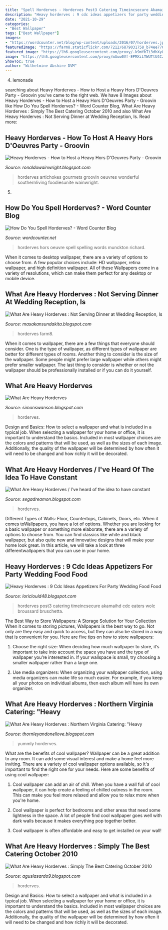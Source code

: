 ```yaml
---
title: "Spell Horderves - Horderves Post3 Catering Timeincsecure Akamaihd Cdc Eaters Wolc Broussard Bruschetta"
description: "Heavy horderves : 9 cdc ideas appetizers for party wedding food food"
date: "2021-10-29"
categories:
- "Best Wallpaper"
tags: ["Best Wallpaper"]
images:
- "https://wordcounter.net/blog/wp-content/uploads/2016/07/horderves.jpg"
featuredImage: "https://farm8.staticflickr.com/7212/6879031758_b74ee7765d_b.jpg"
featured_image: "https://lh6.googleusercontent.com/proxy/-k9mYbTi3dhXyLb_IwVXf8PQ9DFjp_V_5cYcthOkegTc7jpo8Lo7Uvg7saq568dMEdbD9XK4Jx4hpt7R94XkpbWe9i-e7cwu0xq8H-pQeUFY63z7pY6M1pPFHGmfJ7vq=w1200-h630-p-k-no-nu"
image: "https://lh5.googleusercontent.com/proxy/mAuw0Vf-EPMXiLTWUTtU4CzMiNkAFte0fPxH1f_5X7eZRWY4fzOvzrgRSGOlL75XNrMNQ5dsLrgnWdwanKhrsYP80z0oF8-BVzFqxaD2VR98RvkCYvv1hhO-RtCtDs4XAOYv_ihfeBMpbzdNyUa6L4a7uXLbUwPdXQs=w1200-h630-p-k-no-nu"
ShowToc: true
author: "Wilhelmine Abshire DVM"
---
```



4. lemonade 

	

		
searching about Heavy Horderves - How to Host a Heavy Hors D&#039;Oeuvres Party - Groovin you've came to the right web. We have 8 Images about Heavy Horderves - How to Host a Heavy Hors D&#039;Oeuvres Party - Groovin like How Do You Spell Horderves? - Word Counter Blog, What Are Heavy Horderves : Simply The Best Catering October 2010 and also What Are Heavy Horderves : Not Serving Dinner at Wedding Reception, Is. Read more:
		
    
## Heavy Horderves - How To Host A Heavy Hors D&#039;Oeuvres Party - Groovin

<img loading=lazy src="https://lh6.googleusercontent.com/proxy/-k9mYbTi3dhXyLb_IwVXf8PQ9DFjp_V_5cYcthOkegTc7jpo8Lo7Uvg7saq568dMEdbD9XK4Jx4hpt7R94XkpbWe9i-e7cwu0xq8H-pQeUFY63z7pY6M1pPFHGmfJ7vq=w1200-h630-p-k-no-nu" onerror="this.onerror=null;this.src='https://tse3.mm.bing.net/th?id=OIP.xW8lbAYK_YyOU4Ll-MUYRAAAAA&amp;pid=15.1';" alt="Heavy Horderves - How to Host a Heavy Hors D&#039;Oeuvres Party - Groovin">

_Source: ronaldowainwright.blogspot.com_

>horderves artichokes gourmets groovin oeuvres wonderful southernliving foodiesunite wainwright. 

	

5.

    
## How Do You Spell Horderves? - Word Counter Blog

<img loading=lazy src="https://wordcounter.net/blog/wp-content/uploads/2016/07/horderves.jpg" onerror="this.onerror=null;this.src='https://tse3.mm.bing.net/th?id=OIP.Xvc8d26YLYeAOVYsnC_kEwHaE8&amp;pid=15.1';" alt="How Do You Spell Horderves? - Word Counter Blog">

_Source: wordcounter.net_

>horderves hors oeuvre spell spelling words munckton richard. 

	

When it comes to desktop wallpaper, there are a variety of options to choose from. A few popular choices include: HD wallpaper, retina wallpaper, and high definition wallpaper. All of these Wallpapers come in a variety of resolutions, which can make them perfect for any desktop or mobile device. 

    
## What Are Heavy Horderves : Not Serving Dinner At Wedding Reception, Is

<img loading=lazy src="https://farm8.staticflickr.com/7212/6879031758_b74ee7765d_b.jpg" onerror="this.onerror=null;this.src='https://tse3.mm.bing.net/th?id=OIP.8-H9d_KAK6RrEpvWdaisBAHaE8&amp;pid=15.1';" alt="What Are Heavy Horderves : Not Serving Dinner at Wedding Reception, Is">

_Source: masakansundakita.blogspot.com_

>horderves farm8. 

	

When it comes to wallpaper, there are a few things that everyone should consider. One is the type of wallpaper, as different types of wallpaper are better for different types of rooms. Another thing to consider is the size of the wallpaper. Some people might prefer large wallpaper while others might prefer smaller wallpaper. The last thing to consider is whether or not the wallpaper should be professionally installed or if you can do it yourself.

    
## What Are Heavy Horderves

<img loading=lazy src="https://lh6.googleusercontent.com/proxy/3qRo8wUVN4xHaY8FGtOR8K92rKE7Xkr7818wnwHCK39NTRv8q2YZcPMWHC3k8xGnP5Tb77EsxH9ncnwCiG9eNgBvTdWZJWkdKFvh9O3meDYXHRM8GLb3QVI=s0-d" onerror="this.onerror=null;this.src='https://tse3.mm.bing.net/th?id=OIP.n_gv3pAc-eyb1d4FBxQpCAHaIV&amp;pid=15.1';" alt="What Are Heavy Horderves">

_Source: simonswanson.blogspot.com_

>horderves. 

	

Design and Basics: How to select a wallpaper and what is included in a typical job.
When selecting a wallpaper for your home or office, it is important to understand the basics. Included in most wallpaper choices are the colors and patterns that will be used, as well as the sizes of each image. Additionally, the quality of the wallpaper will be determined by how often it will need to be changed and how richly it will be decorated.

    
## What Are Heavy Horderves / I&#039;ve Heard Of The Idea To Have Constant

<img loading=lazy src="https://i.ytimg.com/vi/p0u5Pn-v2ac/maxresdefault.jpg" onerror="this.onerror=null;this.src='https://tse2.mm.bing.net/th?id=OIP.4Z-hjH6XBUzSJP6-OVjEkQHaEK&amp;pid=15.1';" alt="What Are Heavy Horderves / I&#039;ve heard of the idea to have constant">

_Source: segadreamon.blogspot.com_

>horderves. 

	

Different Types of Walls: Floor, Countertops, Cabinets, Doors, etc.
When it comes toWallpapers, you have a lot of options. Whether you are looking for a basic wallpaper or something more elaborate, there are a variety of options to choose from. You can find classics like white and black wallpaper, but also quite new and innovative designs that will make your home look great. In this article, we will take a look at three differentwallpapers that you can use in your home.

    
## Heavy Horderves : 9 Cdc Ideas Appetizers For Party Wedding Food Food

<img loading=lazy src="https://timeincsecure-a.akamaihd.net/rtmp_uds/1260616200/201811/3389/1260616200_5860079700001_5860070494001-vs.jpg?pubId=1260616200&amp;videoId=5860070494001" onerror="this.onerror=null;this.src='https://tse3.mm.bing.net/th?id=OIP.6br6fGr5gVNknTaryPxm0wHaEK&amp;pid=15.1';" alt="Heavy Horderves : 9 Cdc Ideas Appetizers For Party Wedding Food Food">

_Source: loriclould48.blogspot.com_

>horderves post3 catering timeincsecure akamaihd cdc eaters wolc broussard bruschetta. 

	

The Best Way to Store Wallpapers: A Storage Solution for Your Collection
When it comes to storing pictures, Wallpapers is the best way to go. Not only are they easy and quick to access, but they can also be stored in a way that is convenient for you. Here are five tips on how to store wallpapers:
1) Choose the right size: When deciding how much wallpaper to store, it’s important to take into account the space you have and the type of wallpaper you’re interested in. If your wallspace is small, try choosing a smaller wallpaper rather than a large one.

2) Use media organizers: When organizing your wallpaper collection, using media organizers can make life so much easier. For example, if you keep all your photos on individual albums, then each album will have its own organizer.

    
## What Are Heavy Horderves : Northern Virginia Catering: &quot;Heavy

<img loading=lazy src="https://lh3.googleusercontent.com/gspD1xu5JRXn7sq9d-EFKuv7tV_FeTJ1sMW_1QCPBRvD9wCFSNGAWT8MfTkVoJpPQ5ZenUOf-7As_NSoAqWv=w1200-h630-p-k-no-nu" onerror="this.onerror=null;this.src='https://tse2.mm.bing.net/th?id=OIP.3rsQnPJcPtzm1QOlB9gT0AHaD4&amp;pid=15.1';" alt="What Are Heavy Horderves : Northern Virginia Catering: &quot;Heavy">

_Source: thornleyandonellove.blogspot.com_

>yummly horderves. 

	

What are the benefits of cool wallpaper?
Wallpaper can be a great addition to any room. It can add some visual interest and make a home feel more inviting. There are a variety of cool wallpaper options available, so it's important to find the right one for your needs. Here are some benefits of using cool wallpaper: 
1. Cool wallpaper can add an air of chill. When you have a wall full of cool wallpaper, it can help create a feeling of chilled outness in the room. This can make you feel more relaxed and allow you to relax more when you're home. 

2. Cool wallpaper is perfect for bedrooms and other areas that need some lightness in the space. A lot of people find cool wallpaper goes well with dark walls because it makes everything pop together better. 

3. Cool wallpaper is often affordable and easy to get installed on your wall!

    
## What Are Heavy Horderves : Simply The Best Catering October 2010

<img loading=lazy src="https://lh5.googleusercontent.com/proxy/mAuw0Vf-EPMXiLTWUTtU4CzMiNkAFte0fPxH1f_5X7eZRWY4fzOvzrgRSGOlL75XNrMNQ5dsLrgnWdwanKhrsYP80z0oF8-BVzFqxaD2VR98RvkCYvv1hhO-RtCtDs4XAOYv_ihfeBMpbzdNyUa6L4a7uXLbUwPdXQs=w1200-h630-p-k-no-nu" onerror="this.onerror=null;this.src='https://tse3.mm.bing.net/th?id=OIP.95mwCCjdK7SyMA5XZQH2lQHaD4&amp;pid=15.1';" alt="What Are Heavy Horderves : Simply The Best Catering October 2010">

_Source: aguslasardo9.blogspot.com_

>horderves. 

	

Design and Basics: How to select a wallpaper and what is included in a typical job.
When selecting a wallpaper for your home or office, it is important to understand the basics. Included in most wallpaper choices are the colors and patterns that will be used, as well as the sizes of each image. Additionally, the quality of the wallpaper will be determined by how often it will need to be changed and how richly it will be decorated.

